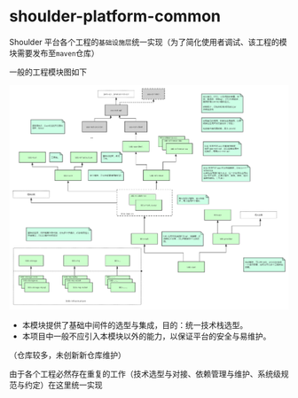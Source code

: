 # shoulder-platform-common

Shoulder 平台各个工程的`基础设施层`统一实现（为了简化使用者调试、该工程的模块需要发布至`maven`仓库）

一般的工程模块图如下

![工程结构.png](../img/archetype/projectAndModule.png)

* 本模块提供了基础中间件的选型与集成，目的：统一技术栈选型。
* 本项目中一般不应引入本模块以外的能力，以保证平台的安全与易维护。

（仓库较多，未创新新仓库维护）

由于各个工程必然存在重复的工作（技术选型与对接、依赖管理与维护、系统级规范与约定）在这里统一实现